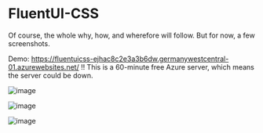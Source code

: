 # FluentUI-CSS

Of course, the whole why, how, and wherefore will follow. But for now, a few screenshots.

Demo: https://fluentuicss-ejhac8c2e3a3b6dw.germanywestcentral-01.azurewebsites.net/ !! This is a 60-minute free Azure server, which means the server could be down.


![image](https://github.com/user-attachments/assets/b30e6552-2ba8-4ef9-b9d8-4d29ce403fc6)

![image](https://github.com/user-attachments/assets/17ee5329-d885-4ce5-a068-e329ef7c2b12)

![image](https://github.com/user-attachments/assets/a98f47aa-3f14-41ac-9ed8-acee50caf4ea)

